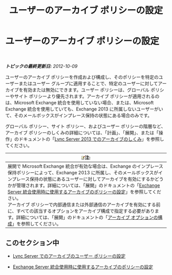﻿---
title: ユーザーのアーカイブ ポリシーの設定
TOCTitle: ユーザーのアーカイブ ポリシーの設定
ms:assetid: 1bbb45df-0590-4c66-9d65-d25526f57790
ms:mtpsurl: https://technet.microsoft.com/ja-jp/library/JJ204722(v=OCS.15)
ms:contentKeyID: 48271428
ms.date: 05/19/2016
mtps_version: v=OCS.15
ms.translationtype: HT
---

# ユーザーのアーカイブ ポリシーの設定

 

_**トピックの最終更新日:** 2012-10-09_

ユーザーのアーカイブ ポリシーを作成および構成し、そのポリシーを特定のユーザーまたはユーザー グループに適用することで、特定のユーザーに対してアーカイブを有効または無効にできます。ユーザー ポリシーは、グローバル ポリシーやサイト ポリシーより優先されます。アーカイブ ポリシーが適用されるのは、Microsoft Exchange 統合を使用していない場合、または、Microsoft Exchange 統合を使用していても、Exchange 2013 に所属しないユーザーがいて、そのメールボックスがインプレース保持の状態にある場合のみです。

グローバル ポリシー、サイト ポリシー、およびユーザー ポリシーの階層など、アーカイブ ポリシーのしくみの詳細については、「計画」、「展開」、または「操作」のドキュメントの「[Lync Server 2013 でのアーカイブのしくみ](lync-server-2013-how-archiving-works.md)」を参照してください。

<table>
<thead>
<tr class="header">
<th><img src="images/Gg412781.note(OCS.15).gif" title="note" alt="note" />注:</th>
</tr>
</thead>
<tbody>
<tr class="odd">
<td>展開で Microsoft Exchange 統合が有効な場合は、Exchange のインプレース保持ポリシーによって、Exchange 2013 に所属し、そのメールボックスがインプレース保持の状態にあるユーザーに対してアーカイブを有効にするかどうかが管理されます。詳細については、「展開」のドキュメントの「<a href="lync-server-2013-setting-up-policies-for-archiving-when-using-exchange-server-integration.md">Exchange Server 統合使用時に使用するアーカイブのポリシーの設定</a>」を参照してください。<br />
アーカイブ ポリシーで内部通信または外部通信のアーカイブを有効にする前に、すべての該当するオプションをアーカイブ構成で指定する必要があります。詳細については、「展開」のドキュメントの「<a href="lync-server-2013-configuring-archiving-options.md">アーカイブ オプションの構成</a>」を参照してください。</td>
</tr>
</tbody>
</table>


## このセクション中

  - [Lync Server でのアーカイブのユーザー ポリシーの設定](lync-server-2013-setting-up-user-policies-for-archiving-in-lync-server.md)

  - [Exchange Server 統合使用時に使用するアーカイブのポリシーの設定](lync-server-2013-setting-up-policies-for-archiving-when-using-exchange-server-integration.md)

